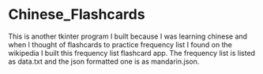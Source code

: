 # Chinese_Flashcards
This is another tkinter program I built because I was learning chinese and when I thought of flashcards to practice frequency list I found on the wikipedia I built this frequency list flashcard app. The frequency list is listed as data.txt and the json formatted one is as mandarin.json.
